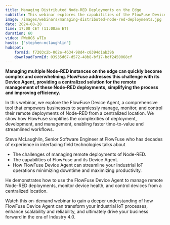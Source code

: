 ```yaml
---
title: Managing Distributed Node-RED Deployments on the Edge
subtitle: This webinar explores the capabilities of the FlowFuse Device Agent, a powerful tool for managing remote Node-RED deployments.
image: /images/webinars/managing-distributed-node-red-deployments.jpg
date: 2024-08-28
time: 17:00 CET (11:00am ET) 
duration: 60
video: FWeHG6_wTIo
hosts: ["stephen-mclaughlin"]
hubspot:
    formId: f7203c2b-062e-4634-98d4-c0394d1ab39b
    downloadFormId: 03935d67-d572-48b8-bf17-bdf2450068cf
---
```


**Managing multiple Node-RED instances on the edge can quickly become complex and overwhelming. FlowFuse addresses this challenge with its Device Agent, providing a centralized solution for the remote management of these Node-RED deployments, simplifying the process and improving efficiency.**

<!--more-->

In this webinar, we explore the FlowFuse Device Agent, a comprehensive tool that empowers businesses to seamlessly manage, monitor, and control their remote deployments of Node-RED from a centralized location. We show how FlowFuse simplifies the complexities of deployment, development, and management, enabling faster time-to-value and streamlined workflows.

Steve McLaughlin, Senior Software Engineer at FlowFuse who has decades of experience in interfacing field technologies talks about 

- The challenges of managing remote deployments of Node-RED.
- The capabilities of FlowFuse and its Device Agent.
- How FlowFuse Device Agent can streamline your industrial IoT operations minimizing downtime and maximizing productivity.

He demonstrates how to use the FlowFuse Device Agent to manage remote Node-RED deployments, monitor device health, and control devices from a centralized location. 

Watch this on-demand webinar to gain a deeper understanding of how FlowFuse Device Agent can transform your industrial IoT processes, enhance scalability and reliability, and ultimately drive your business forward in the era of Industry 4.0.

